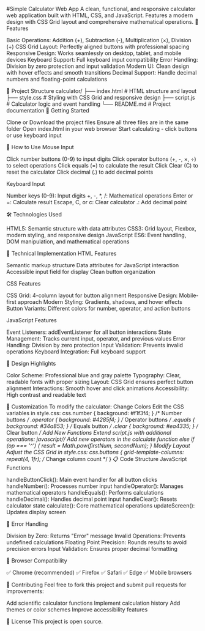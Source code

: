 #Simple Calculator Web App
A clean, functional, and responsive calculator web application built with HTML, CSS, and JavaScript. Features a modern design with CSS Grid layout and comprehensive mathematical operations.
🌟 Features

Basic Operations: Addition (+), Subtraction (-), Multiplication (×), Division (÷)
CSS Grid Layout: Perfectly aligned buttons with professional spacing
Responsive Design: Works seamlessly on desktop, tablet, and mobile devices
Keyboard Support: Full keyboard input compatibility
Error Handling: Division by zero protection and input validation
Modern UI: Clean design with hover effects and smooth transitions
Decimal Support: Handle decimal numbers and floating-point calculations

📁 Project Structure
calculator/
├── index.html          # HTML structure and layout
├── style.css          # Styling with CSS Grid and responsive design
├── script.js          # Calculator logic and event handling
└── README.md          # Project documentation
🚀 Getting Started

Clone or Download the project files
Ensure all three files are in the same folder
Open index.html in your web browser
Start calculating - click buttons or use keyboard input

🎯 How to Use
Mouse Input

Click number buttons (0-9) to input digits
Click operator buttons (+, -, ×, ÷) to select operations
Click equals (=) to calculate the result
Click Clear (C) to reset the calculator
Click decimal (.) to add decimal points

Keyboard Input

Number keys (0-9): Input digits
+, -, *, /: Mathematical operations
Enter or =: Calculate result
Escape, C, or c: Clear calculator
.: Add decimal point

🛠️ Technologies Used

HTML5: Semantic structure with data attributes
CSS3: Grid layout, Flexbox, modern styling, and responsive design
JavaScript ES6: Event handling, DOM manipulation, and mathematical operations

📱 Technical Implementation
HTML Features

Semantic markup structure
Data attributes for JavaScript interaction
Accessible input field for display
Clean button organization

CSS Features

CSS Grid: 4-column layout for button alignment
Responsive Design: Mobile-first approach
Modern Styling: Gradients, shadows, and hover effects
Button Variants: Different colors for number, operator, and action buttons

JavaScript Features

Event Listeners: addEventListener for all button interactions
State Management: Tracks current input, operator, and previous values
Error Handling: Division by zero protection
Input Validation: Prevents invalid operations
Keyboard Integration: Full keyboard support

🎨 Design Highlights

Color Scheme: Professional blue and gray palette
Typography: Clear, readable fonts with proper sizing
Layout: CSS Grid ensures perfect button alignment
Interactions: Smooth hover and click animations
Accessibility: High contrast and readable text

🔧 Customization
To modify the calculator:
Change Colors
Edit the CSS variables in style.css:
css.number { background: #f1f3f4; }      /* Number buttons */
.operator { background: #4285f4; }    /* Operator buttons */
.equals { background: #34a853; }      /* Equals button */
.clear { background: #ea4335; }       /* Clear button */
Add New Functions
Extend script.js with additional operations:
javascript// Add new operators in the calculate function
else if (op === '^') {
    result = Math.pow(firstNum, secondNum);
}
Modify Layout
Adjust the CSS Grid in style.css:
css.buttons {
    grid-template-columns: repeat(4, 1fr); /* Change column count */
}
📋 Code Structure
JavaScript Functions

handleButtonClick(): Main event handler for all button clicks
handleNumber(): Processes number input
handleOperator(): Manages mathematical operators
handleEquals(): Performs calculations
handleDecimal(): Handles decimal point input
handleClear(): Resets calculator state
calculate(): Core mathematical operations
updateScreen(): Updates display screen

🐛 Error Handling

Division by Zero: Returns "Error" message
Invalid Operations: Prevents undefined calculations
Floating Point Precision: Rounds results to avoid precision errors
Input Validation: Ensures proper decimal formatting

📱 Browser Compatibility

✅ Chrome (recommended)
✅ Firefox
✅ Safari
✅ Edge
✅ Mobile browsers

🤝 Contributing
Feel free to fork this project and submit pull requests for improvements:

Add scientific calculator functions
Implement calculation history
Add themes or color schemes
Improve accessibility features

📄 License
This project is open source.
